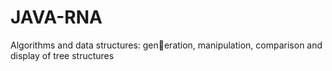 # JAVA-RNA
Algorithms and data structures: generation, manipulation, comparison and display of tree structures
